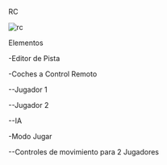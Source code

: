 RC

![rc](./Imagenes/2.gif)

Elementos

-Editor de Pista

-Coches a Control Remoto

--Jugador 1

--Jugador 2

--IA

-Modo Jugar

--Controles de movimiento para 2 Jugadores